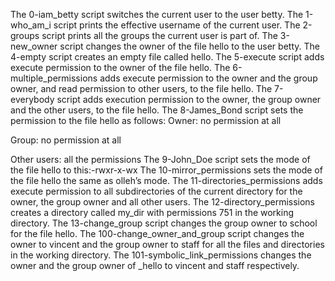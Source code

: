 The 0-iam_betty script switches the current user to the user betty.
The 1-who_am_i script  prints the effective username of the current user.
The 2-groups script prints all the groups the current user is part of.
The 3-new_owner script  changes the owner of the file hello to the user betty.
The 4-empty script  creates an empty file called hello.
The 5-execute script adds execute permission to the owner of the file hello.
The 6-multiple_permissions adds execute permission to the owner and the group owner, and read permission to other users, to the file hello.
The 7-everybody script adds execution permission to the owner, the group owner and the other users, to the file hello.
The 8-James_Bond script sets the permission to the file hello as follows:
Owner: no permission at all

Group: no permission at all

Other users: all the permissions
The 9-John_Doe script  sets the mode of the file hello to this:-rwxr-x-wx 
The 10-mirror_permissions sets the mode of the file hello the same as olleh’s mode.
The 11-directories_permissions adds execute permission to all subdirectories of the current directory for the owner, the group owner and all other users.
The 12-directory_permissions creates a directory called my_dir with permissions 751 in the working directory.
The 13-change_group script changes the group owner to school for the file hello.
The 100-change_owner_and_group script  changes the owner to vincent and the group owner to staff for all the files and directories in the working directory.
The 101-symbolic_link_permissions changes the owner and the group owner of _hello to vincent and staff respectively.
